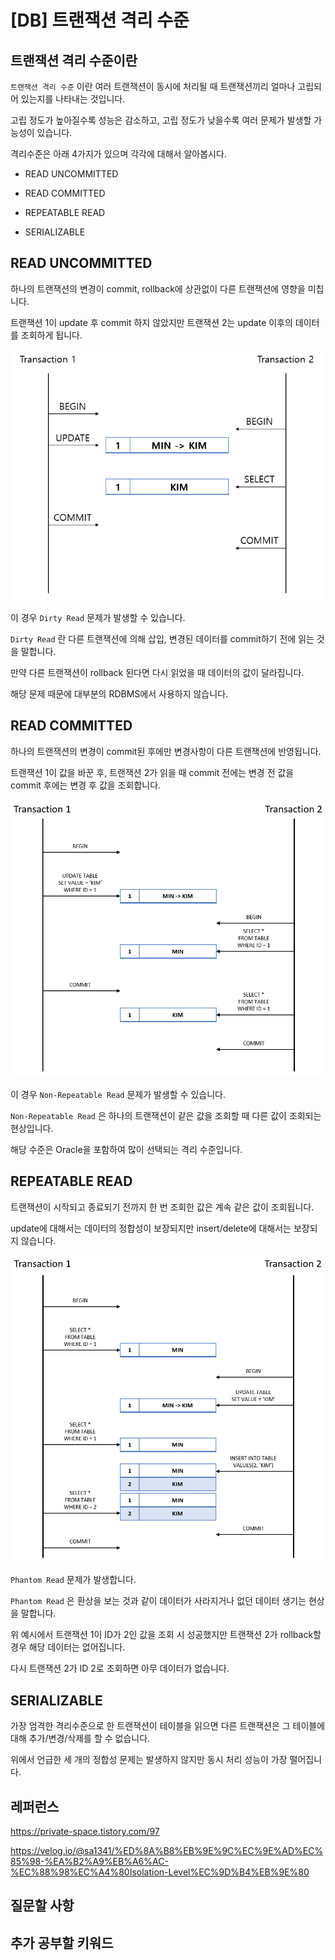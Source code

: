 # [DB] 트랜잭션 격리 수준

## 트랜잭션 격리 수준이란

`트랜잭션 격리 수준` 이란 여러 트랜잭션이 동시에 처리될 때 트랜잭션끼리 얼마나 고립되어 있는지를 나타내는 것입니다.

고립 정도가 높아질수록 성능은 감소하고, 고립 정도가 낮을수록 여러 문제가 발생할 가능성이 있습니다.



격리수준은 아래 4가지가 있으며 각각에 대해서 알아봅시다.

* READ UNCOMMITTED

* READ COMMITTED

* REPEATABLE READ
* SERIALIZABLE



## READ UNCOMMITTED

하나의 트랜잭션의 변경이 commit, rollback에 상관없이 다른 트랜잭션에 영향을 미칩니다.

트랜잭션 1이 update 후 commit 하지 않았지만 트랜잭션 2는 update 이후의 데이터를 조회하게 됩니다.

![img](../images/DB/04_uncommited.png)

이 경우 `Dirty Read` 문제가 발생할 수 있습니다.

`Dirty Read` 란 다른 트랜잭션에 의해 삽입, 변경된 데이터를 commit하기 전에 읽는 것을 말합니다.

만약 다른 트랜잭션이 rollback 된다면 다시 읽었을 때 데이터의 값이 달라집니다.

해당 문제 때문에 대부분의 RDBMS에서 사용하지 않습니다.



## READ COMMITTED

하나의 트랜잭션의 변경이 commit된 후에만 변경사항이 다른 트랜잭션에 반영됩니다.

트랜잭션 1이 값을 바꾼 후, 트랜잭션 2가 읽을 때 commit 전에는 변경 전 값을 commit 후에는 변경 후 값을 조회합니다.

![img](../images/DB/4_commited.png)

이 경우 `Non-Repeatable Read` 문제가 발생할 수 있습니다.

 `Non-Repeatable Read` 은 하나의 트랜잭션이 같은 값을 조회할 때 다른 값이 조회되는 현상입니다.

해당 수준은 Oracle을 포함하여 많이 선택되는 격리 수준입니다.



## REPEATABLE READ

트랜잭션이 시작되고 종료되기 전까지 한 번 조회한 값은 계속 같은 값이 조회됩니다.

update에 대해서는 데이터의 정합성이 보장되지만 insert/delete에 대해서는 보장되지 않습니다.

![img](../images/DB/04_repeatable.png)

`Phantom Read` 문제가 발생합니다.

`Phantom Read` 은 환상을 보는 것과 같이 데이터가 사라지거나 없던 데이터 생기는 현상을 말합니다.

위 예시에서 트랜잭션 1이 ID가 2인 값을 조회 시 성공했지만 트랜잭션 2가 rollback할 경우 해당 데이터는 없어집니다.

다시 트랜잭션 2가 ID 2로 조회하면 아무 데이터가 없습니다.





## SERIALIZABLE

가장 엄격한 격리수준으로 한 트랜잭션이 테이블을 읽으면 다른 트랜잭션은 그 테이블에 대해 추가/변경/삭제를 할 수 없습니다.

위에서 언급한 세 개의 정합성 문제는 발생하지 않지만 동시 처리 성능이 가장 떨어집니다.



## 레퍼런스

https://private-space.tistory.com/97

https://velog.io/@sa1341/%ED%8A%B8%EB%9E%9C%EC%9E%AD%EC%85%98-%EA%B2%A9%EB%A6%AC-%EC%88%98%EC%A4%80Isolation-Level%EC%9D%B4%EB%9E%80

## 질문할 사항
## 추가 공부할 키워드

